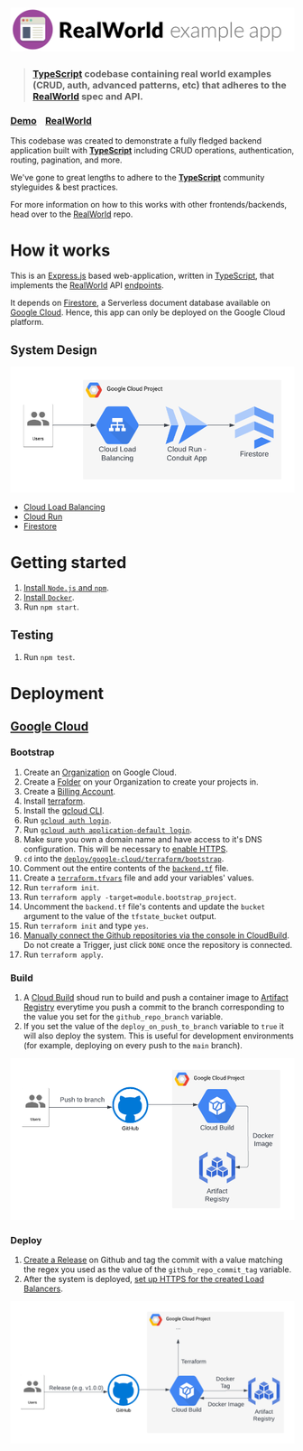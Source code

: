 # ![RealWorld Example App](logo.png)

> ### [TypeScript](https://www.typescriptlang.org/) codebase containing real world examples (CRUD, auth, advanced patterns, etc) that adheres to the [RealWorld](https://github.com/gothinkster/realworld) spec and API.

### [Demo](https://demo.realworld.io/)&nbsp;&nbsp;&nbsp;&nbsp;[RealWorld](https://github.com/gothinkster/realworld)

This codebase was created to demonstrate a fully fledged backend application built with **[TypeScript](https://www.typescriptlang.org/)** including CRUD operations, authentication, routing, pagination, and more.

We've gone to great lengths to adhere to the **[TypeScript](https://www.typescriptlang.org/)** community styleguides & best practices.

For more information on how to this works with other frontends/backends, head over to the [RealWorld](https://github.com/gothinkster/realworld) repo.

# How it works

This is an [Express.js](https://expressjs.com/) based web-application, written in [TypeScript](https://www.typescriptlang.org/), that implements the [RealWorld](https://realworld-docs.netlify.app/) API [endpoints](https://realworld-docs.netlify.app/docs/specs/backend-specs/endpoints).

It depends on [Firestore](https://cloud.google.com/firestore), a Serverless document database available on [Google Cloud](https://cloud.google.com/). Hence, this app can only be deployed on the Google Cloud platform.

## System Design

![system Design Diagram](./google-cloud-system-design-diagram.png)

- [Cloud Load Balancing](https://cloud.google.com/load-balancing)
- [Cloud Run](https://cloud.google.com/run)
- [Firestore](https://cloud.google.com/firestore)

# Getting started

1. [Install `Node.js` and `npm`](https://docs.npmjs.com/downloading-and-installing-node-js-and-npm).
1. [Install `Docker`](https://docs.docker.com/get-docker/).
1. Run `npm start`.

## Testing

1. Run `npm test`.

# Deployment

## [Google Cloud](https://cloud.google.com/)

### Bootstrap

1. Create an [Organization](https://cloud.google.com/resource-manager/docs/creating-managing-organization) on Google Cloud.
1. Create a [Folder](https://cloud.google.com/resource-manager/docs/creating-managing-folders) on your Organization to create your projects in.
1. Create a [Billing Account](https://cloud.google.com/billing/docs/how-to/manage-billing-account#create_a_new_billing_account).
1. Install [terraform](https://developer.hashicorp.com/terraform/tutorials/aws-get-started/install-cli).
1. Install the [gcloud CLI](https://cloud.google.com/sdk/docs/install).
1. Run [`gcloud auth login`](https://cloud.google.com/sdk/gcloud/reference/auth/login).
1. Run [`gcloud auth application-default login`](https://cloud.google.com/sdk/gcloud/reference/auth/application-default/login).
1. Make sure you own a domain name and have access to it's DNS configuration. This will be necessary to [enable HTTPS](https://cloud.google.com/iap/docs/load-balancer-howto#update_dns).
1. `cd` into the [`deploy/google-cloud/terraform/bootstrap`](./deploy/google-cloud/terraform/bootstrap).
1. Comment out the entire contents of the [`backend.tf`](https://developer.hashicorp.com/terraform/language/settings/backends/gcs) file.
1. Create a [`terraform.tfvars`](https://developer.hashicorp.com/terraform/language/values/variables#variable-definitions-tfvars-files) file and add your variables' values.
1. Run `terraform init`.
1. Run `terraform apply -target=module.bootstrap_project`.
1. Uncomment the `backend.tf` file's contents and update the `bucket` argument to the value of the `tfstate_bucket` output.
1. Run `terraform init` and type `yes`.
1. [Manually connect the Github repositories via the console in CloudBuild](https://cloud.google.com/build/docs/automating-builds/github/connect-repo-github). Do not create a Trigger, just click `DONE` once the repository is connected.
1. Run `terraform apply`.

### Build

1. A [Cloud Build](https://cloud.google.com/build) shoud run to build and push a container image to [Artifact Registry](https://cloud.google.com/artifact-registry) everytime you push a commit to the branch corresponding to the value you set for the `github_repo_branch` variable.
1. If you set the value of the `deploy_on_push_to_branch` variable to `true` it will also deploy the system. This is useful for development environments (for example, deploying on every push to the `main` branch).

![Build Pipeline](./google-cloud-build-pipeline.png)

### Deploy

1. [Create a Release](https://docs.github.com/en/repositories/releasing-projects-on-github/managing-releases-in-a-repository#creating-a-release) on Github and tag the commit with a value matching the regex you used as the value of the `github_repo_commit_tag` variable.
1. After the system is deployed, [set up HTTPS for the created Load Balancers](https://cloud.google.com/iap/docs/load-balancer-howto#update_dns).

![Deploy Pipeline](./google-cloud-deploy-pipeline.png)
